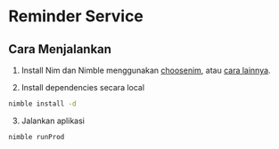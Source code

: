 # Reminder Service

## Cara Menjalankan

1. Install Nim dan Nimble menggunakan [choosenim](https://github.com/dom96/choosenim), atau [cara lainnya](https://nim-lang.org/install.html).

2. Install dependencies secara local
```bash
nimble install -d
```

3. Jalankan aplikasi
```bash
nimble runProd
```